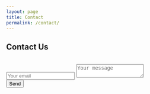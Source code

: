 ```yaml
---
layout: page
title: Contact
permalink: /contact/
---
```


<h2 class="site-title">Contact Us</h2>
<br>
<div class="contact-form">
	<form method="POST" action="https://formspree.io/angelosava48@gmail.com">
	  <input name="email" placeholder="Your email" type="email">
	  <textarea name="message" placeholder="Your message"></textarea>
	  <br>
	  <button type="submit">Send</button>
	</form>
</div>